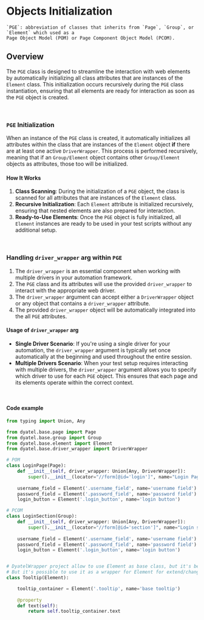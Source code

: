 # Objects Initialization

```{hint} 
`PGE`: abbreviation of classes that inherits from `Page`, `Group`, or `Element` which used as a 
Page Object Model (POM) or Page Component Object Model (PCOM).
```

## Overview

The `PGE` class is designed to streamline the interaction with web elements by automatically initializing all class 
attributes that are instances of the `Element` class. This initialization occurs recursively during the `PGE` class 
instantiation, ensuring that all elements are ready for interaction as soon as the `PGE` object is created.

<br>

### `PGE` Initialization

When an instance of the `PGE` class is created, it automatically initializes all attributes within 
the class that are instances of the `Element` object **if** there are at least one active `DriverWrapper`. 
This process is performed recursively, meaning that if an `Group/Element` object  contains other `Group/Element`
objects as attributes, those too will be initialized.


#### How It Works

1. **Class Scanning**: During the initialization of a `PGE` object, the class is scanned for all attributes that are instances of the `Element` class.
2. **Recursive Initialization**: Each `Element` attribute is initialized recursively, ensuring that nested elements are also prepared for interaction.
3. **Ready-to-Use Elements**: Once the `PGE` object is fully initialized, all `Element` instances are ready to be used in your test scripts without any additional setup.

<br>

### Handling `driver_wrapper` arg  within `PGE`

1. The `driver_wrapper` is an essential component when working with multiple drivers in your automation framework. 
2. The `PGE` class and its attributes will use the provided `driver_wrapper` to interact with the appropriate web driver. 
3. The `driver_wrapper` argument can accept either a `DriverWrapper` object or any object that contains a `driver_wrapper` attribute.
4. The provided `driver_wrapper` object will be automatically integrated into the all `PGE` attributes.

#### Usage of `driver_wrapper` arg

- **Single Driver Scenario**: If you're using a single driver for your automation, the `driver_wrapper` argument is typically set once automatically at the beginning and used throughout the entire session.
- **Multiple Drivers Scenario**: When your test setup requires interacting with multiple drivers, the `driver_wrapper` argument allows you to specify which driver to use for each `PGE` object. This ensures that each page and its elements operate within the correct context.

<br>

#### Code example

```python
from typing import Union, Any

from dyatel.base.page import Page
from dyatel.base.group import Group
from dyatel.base.element import Element
from dyatel.base.driver_wrapper import DriverWrapper

# POM
class LoginPage(Page):
    def __init__(self, driver_wrapper: Union[Any, DriverWrapper]):
        super().__init__(locator="//form[@id='login']", name="Login Page", driver_wrapper=driver_wrapper)
    
    username_field = Element('.username_field', name='username field')
    password_field = Element('.password_field', name='password field')    
    login_button = Element('.login_button', name='login button')    

# PCOM
class LoginSection(Group):
    def __init__(self, driver_wrapper: Union[Any, DriverWrapper]):
        super().__init__(locator="//form[@id='section']", name="Login section", driver_wrapper=driver_wrapper)
    
    username_field = Element('.username_field', name='username field')
    password_field = Element('.password_field', name='password field')    
    login_button = Element('.login_button', name='login button')    


# DyatelWrapper project allow to use Element as base class, but it's better to not use it as POM/PCOM
# But it's possible to use it as a wrapper for Element for extend/change some logic
class Tooltip(Element):

    tooltip_container = Element('.tooltip', name='base tooltip')
        
    @property
    def text(self):
        return self.tooltip_container.text
```